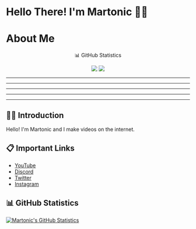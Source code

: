 # Hello There! I'm Martonic 🙋‍♂️


# About Me

<p align="center">
📊 GitHub Statistics

<p align="center">
<img src="https://github-readme-stats.vercel.app/api?username=ItsMartonic&show_icons=true&theme=github_dark">
<img src="https://github-readme-stats.vercel.app/api/top-langs/?username=ItsMartonic&layout=compact&theme=github_dark">

---
---
---
---
---


## 🙋‍♂️ Introduction

Hello! I'm Martonic and I make videos on the internet.

## 📋 Important Links

- [YouTube](https://www.youtube.com/Martonic)
- [Discord](https://discord.gg/R5nzBEmv8d)
- [Twitter](https://twitter.com/ItsMartonic)
- [Instagram](https://www.instagram.com/itsmartonic/?hl=en)

## 📊 GitHub Statistics

[![Martonic's GitHub Statistics](https://github-readme-stats.vercel.app/api?username=ItsMartonic&show_icons=true&theme=github_dark)](https://github.com/anuraghazra/github-readme-stats)
